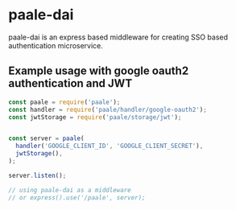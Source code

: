 paale-dai
=======================
paale-dai is an express based middleware for creating SSO based authentication microservice.

## Example usage with google oauth2 authentication and JWT
```js
const paale = require('paale');
const handler = require('paale/handler/google-oauth2');
const jwtStorage = require('paale/storage/jwt');


const server = paale(
  handler('GOOGLE_CLIENT_ID', 'GOOGLE_CLIENT_SECRET'),
  jwtStorage(),
);

server.listen();

// using paale-dai as a middleware
// or express().use('/paale', server); 
```
